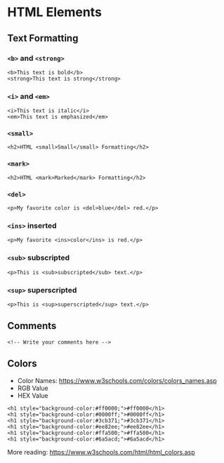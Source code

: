 # HTML Elements

## Text Formatting
### `<b>` and `<strong>`
```
<b>This text is bold</b>
<strong>This text is strong</strong>
```

### `<i>` and `<em>`
```
<i>This text is italic</i>
<em>This text is emphasized</em>
```

### `<small>`
```
<h2>HTML <small>Small</small> Formatting</h2>
```

### `<mark>`
```
<h2>HTML <mark>Marked</mark> Formatting</h2>
```

### `<del>`
```
<p>My favorite color is <del>blue</del> red.</p>
```

### `<ins>` inserted
```
<p>My favorite <ins>color</ins> is red.</p>
```

### `<sub>` subscripted
```
<p>This is <sub>subscripted</sub> text.</p>
```

### `<sup>` superscripted 
```
<p>This is <sup>superscripted</sup> text.</p>
```

## Comments
```
<!-- Write your comments here -->
```

## Colors
* Color Names:  https://www.w3schools.com/colors/colors_names.asp
* RGB Value
* HEX Value
```
<h1 style="background-color:#ff0000;">#ff0000</h1>
<h1 style="background-color:#0000ff;">#0000ff</h1>
<h1 style="background-color:#3cb371;">#3cb371</h1>
<h1 style="background-color:#ee82ee;">#ee82ee</h1>
<h1 style="background-color:#ffa500;">#ffa500</h1>
<h1 style="background-color:#6a5acd;">#6a5acd</h1>
```
More reading: 
https://www.w3schools.com/html/html_colors.asp

